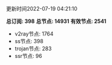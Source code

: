 更新时间2022-07-19 04:21:10

**总订阅: 398**
**总节点: 14931**
**有效节点: 2541**
- v2ray节点: 1764
- ss节点: 398
- trojan节点: 283
- ssr节点: 96
